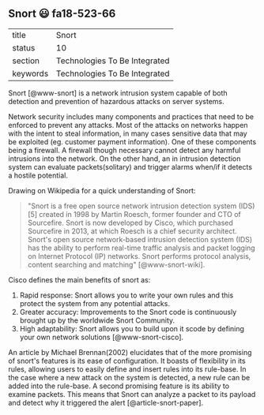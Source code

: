 ## Snort :smiley: fa18-523-66


|          |                               |
| -------- | ----------------------------- |
| title    | Snort                         | 
| status   | 10                            |
| section  | Technologies To Be Integrated |
| keywords | Technologies To Be Integrated |

Snort [@www-snort] is a network intrusion system capable of both detection and 
prevention of hazardous attacks on server systems.

Network security includes many components and practices that need to
be enforced to prevent any attacks. Most of the attacks on networks
happen with the intent to steal information, in many cases sensitive
data that may be exploited (eg. customer payment information). One of
these components being a firewall. A firewall though necessary cannot
detect any harmful intrusions into the network. On the other hand, an
in intrusion detection system can evaluate packets(solitary) and
trigger alarms when/if it detects a hostile potential.

Drawing on Wikipedia for a quick understanding of Snort:

> "Snort is a free open source network intrusion detection system
> (IDS)[5] created in 1998 by Martin Roesch, former founder and CTO of
> Sourcefire. Snort is now developed by Cisco, which purchased
> Sourcefire in 2013, at which Roesch is a chief security architect.
> Snort's open source network-based intrusion detection system (IDS)
> has the ability to perform real-time traffic analysis and packet
> logging on Internet Protocol (IP) networks. Snort performs protocol
> analysis, content searching and matching" [@www-snort-wiki].

Cisco defines the main benefits of snort as:

1. Rapid response: Snort allows you to write your own rules and this
   protect the system from any potential attacks.
2. Greater accuracy: Improvements to the Snort code is continuously
   brought up by the worldwide Snort Community.
3. High adaptability: Snort allows you to build upon it scode by
   defining your own network solutions [@www-snort-cisco].

An article by Michael Brennan(2002) elucidates that of the more promising of snort's
features is its ease of configuration. It boasts of flexibility in its rules,
allowing users to easily define and insert rules into its rule-base.
In the case where a new attack on the system is detected, a new rule
can be added into the rule-base. A second promising feature is its
ability to examine packets. This means that Snort can analyze a packet
to its payload and detect why it triggered the alert
[@article-snort-paper].
